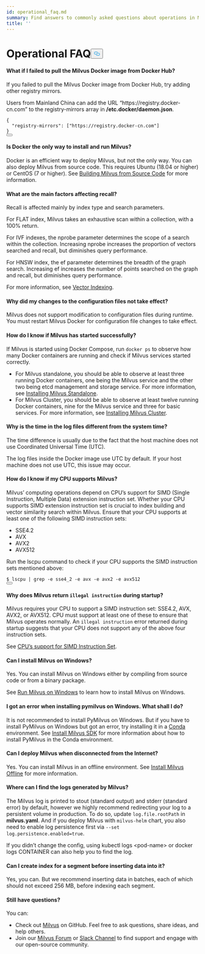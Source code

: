 ```yaml
---
id: operational_faq.md
summary: Find answers to commonly asked questions about operations in Milvus.
title: ''
---
```

<h1 id="Operational-FAQ" class="common-anchor-header">Operational FAQ<button data-href="#Operational-FAQ" class="anchor-icon" translate="no">
      <svg translate="no"
        aria-hidden="true"
        focusable="false"
        height="20"
        version="1.1"
        viewBox="0 0 16 16"
        width="16"
      >
        <path
          fill="#0092E4"
          fill-rule="evenodd"
          d="M4 9h1v1H4c-1.5 0-3-1.69-3-3.5S2.55 3 4 3h4c1.45 0 3 1.69 3 3.5 0 1.41-.91 2.72-2 3.25V8.59c.58-.45 1-1.27 1-2.09C10 5.22 8.98 4 8 4H4c-.98 0-2 1.22-2 2.5S3 9 4 9zm9-3h-1v1h1c1 0 2 1.22 2 2.5S13.98 12 13 12H9c-.98 0-2-1.22-2-2.5 0-.83.42-1.64 1-2.09V6.25c-1.09.53-2 1.84-2 3.25C6 11.31 7.55 13 9 13h4c1.45 0 3-1.69 3-3.5S14.5 6 13 6z"
        ></path>
      </svg>
    </button></h1><!-- TOC -->
<!-- /TOC -->
<h4 id="What-if-I-failed-to-pull-the-Milvus-Docker-image-from-Docker-Hub" class="common-anchor-header">What if I failed to pull the Milvus Docker image from Docker Hub?</h4><p>If you failed to pull the Milvus Docker image from Docker Hub, try adding other registry mirrors.</p>
<p>Users from Mainland China can add the URL “https://registry.docker-cn.com” to the registry-mirrors array in <strong>/etc.docker/daemon.json</strong>.</p>
<pre><code translate="no">{
  <span class="hljs-string">&quot;registry-mirrors&quot;</span>: [<span class="hljs-string">&quot;https://registry.docker-cn.com&quot;</span>]
}
<button class="copy-code-btn"></button></code></pre>
<h4 id="Is-Docker-the-only-way-to-install-and-run-Milvus" class="common-anchor-header">Is Docker the only way to install and run Milvus?</h4><p>Docker is an efficient way to deploy Milvus, but not the only way. You can also deploy Milvus from source code. This requires Ubuntu (18.04 or higher) or CentOS (7 or higher). See <a href="https://github.com/milvus-io/milvus#build-milvus-from-source-code">Building Milvus from Source Code</a> for more information.</p>
<h4 id="What-are-the-main-factors-affecting-recall" class="common-anchor-header">What are the main factors affecting recall?</h4><p>Recall is affected mainly by index type and search parameters.</p>
<p>For FLAT index, Milvus takes an exhaustive scan within a collection, with a 100% return.</p>
<p>For IVF indexes, the nprobe parameter determines the scope of a search within the collection. Increasing nprobe increases the proportion of vectors searched and recall, but diminishes query performance.</p>
<p>For HNSW index, the ef parameter determines the breadth of the graph search. Increasing ef increases the number of points searched on the graph and recall, but diminishes query performance.</p>
<p>For more information, see <a href="https://www.zilliz.com/blog/Accelerating-Similarity-Search-on-Really-Big-Data-with-Vector-Indexing">Vector Indexing</a>.</p>
<h4 id="Why-did-my-changes-to-the-configuration-files-not-take-effect" class="common-anchor-header">Why did my changes to the configuration files not take effect?</h4><p>Milvus does not support modification to configuration files during runtime. You must restart Milvus Docker for configuration file changes to take effect.</p>
<h4 id="How-do-I-know-if-Milvus-has-started-successfully" class="common-anchor-header">How do I know if Milvus has started successfully?</h4><p>If Milvus is started using Docker Compose, run <code translate="no">docker ps</code> to observe how many Docker containers are running and check if Milvus services started correctly.</p>
<ul>
<li>For Milvus standalone, you should be able to observe at least three running Docker containers, one being the Milvus service and the other two being etcd management and storage service. For more information, see <a href="/docs/it/install_standalone-docker.md">Installing Milvus Standalone</a>.</li>
<li>For Milvus Cluster, you should be able to observe at least twelve running Docker containers, nine for the Milvus service and three for basic services. For more information, see <a href="/docs/it/install_cluster-docker.md">Installing Milvus Cluster</a>.</li>
</ul>
<h4 id="Why-is-the-time-in-the-log-files-different-from-the-system-time" class="common-anchor-header">Why is the time in the log files different from the system time?</h4><p>The time difference is usually due to the fact that the host machine does not use Coordinated Universal Time (UTC).</p>
<p>The log files inside the Docker image use UTC by default. If your host machine does not use UTC, this issue may occur.</p>
<h4 id="How-do-I-know-if-my-CPU-supports-Milvus" class="common-anchor-header">How do I know if my CPU supports Milvus?</h4><p>Milvus’ computing operations depend on CPU’s support for SIMD (Single Instruction, Multiple Data) extension instruction set. Whether your CPU supports SIMD extension instruction set is crucial to index building and vector similarity search within Milvus. Ensure that your CPU supports at least one of the following SIMD instruction sets:</p>
<ul>
<li>SSE4.2</li>
<li>AVX</li>
<li>AVX2</li>
<li>AVX512</li>
</ul>
<p>Run the lscpu command to check if your CPU supports the SIMD instruction sets mentioned above:</p>
<pre><code translate="no">$ lscpu | grep -e sse4_2 -e avx -e avx2 -e avx512
<button class="copy-code-btn"></button></code></pre>
<h4 id="Why-does-Milvus-return-illegal-instruction-during-startup" class="common-anchor-header">Why does Milvus return <code translate="no">illegal instruction</code> during startup?</h4><p>Milvus requires your CPU to support a SIMD instruction set: SSE4.2, AVX, AVX2, or AVX512. CPU must support at least one of these to ensure that Milvus operates normally. An <code translate="no">illegal instruction</code> error returned during startup suggests that your CPU does not support any of the above four instruction sets.</p>
<p>See <a href="/docs/it/prerequisite-docker.md">CPU’s support for SIMD Instruction Set</a>.</p>
<h4 id="Can-I-install-Milvus-on-Windows" class="common-anchor-header">Can I install Milvus on Windows?</h4><p>Yes. You can install Milvus on Windows either by compiling from source code or from a binary package.</p>
<p>See <a href="https://milvus.io/blog/2021-11-19-run-milvus-2.0-on-windows.md">Run Milvus on Windows</a> to learn how to install Milvus on Windows.</p>
<h4 id="I-got-an-error-when-installing-pymilvus-on-Windows-What-shall-I-do" class="common-anchor-header">I got an error when installing pymilvus on Windows. What shall I do?</h4><p>It is not recommended to install PyMilvus on Windows. But if you have to install PyMilvus on Windows but got an error, try installing it in a <a href="https://docs.conda.io/projects/conda/en/latest/user-guide/install/index.html">Conda</a> environment. See <a href="/docs/it/install-pymilvus.md">Install Milvus SDK</a> for more information about how to install PyMilvus in the Conda environment.</p>
<h4 id="Can-I-deploy-Milvus-when-disconnected-from-the-Internet" class="common-anchor-header">Can I deploy Milvus when disconnected from the Internet?</h4><p>Yes. You can install Milvus in an offline environment. See <a href="/docs/it/install_offline-docker.md">Install Milvus Offline</a> for more information.</p>
<h4 id="Where-can-I-find-the-logs-generated-by-Milvus" class="common-anchor-header">Where can I find the logs generated by Milvus?</h4><p>The Milvus log is printed to stout (standard output) and stderr (standard error) by default, however we highly recommend redirecting your log to a persistent volume in production. To do so, update <code translate="no">log.file.rootPath</code> in <strong>milvus.yaml</strong>. And if you deploy Milvus with <code translate="no">milvus-helm</code> chart, you also need to enable log persistence first via <code translate="no">--set log.persistence.enabled=true</code>.</p>
<p>If you didn’t change the config, using kubectl logs &lt;pod-name&gt; or docker logs CONTAINER can also help you to find the log.</p>
<h4 id="Can-I-create-index-for-a-segment-before-inserting-data-into-it" class="common-anchor-header">Can I create index for a segment before inserting data into it?</h4><p>Yes, you can. But we recommend inserting data in batches, each of which should not exceed 256 MB, before indexing each segment.</p>
<h4 id="Still-have-questions" class="common-anchor-header">Still have questions?</h4><p>You can:</p>
<ul>
<li>Check out <a href="https://github.com/milvus-io/milvus/issues">Milvus</a> on GitHub. Feel free to ask questions, share ideas, and help others.</li>
<li>Join our <a href="https://discuss.milvus.io/">Milvus Forum</a> or <a href="https://join.slack.com/t/milvusio/shared_invite/enQtNzY1OTQ0NDI3NjMzLWNmYmM1NmNjOTQ5MGI5NDhhYmRhMGU5M2NhNzhhMDMzY2MzNDdlYjM5ODQ5MmE3ODFlYzU3YjJkNmVlNDQ2ZTk">Slack Channel</a> to find support and engage with our open-source community.</li>
</ul>
